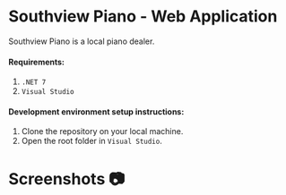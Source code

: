 # Southview Piano - Web Application
Southview Piano is a local piano dealer.
#### Requirements:
1. `.NET 7`
2. `Visual Studio`

#### Development environment setup instructions:
1. Clone the repository on your local machine.
2. Open the root folder in `Visual Studio`.
# Screenshots 📷
